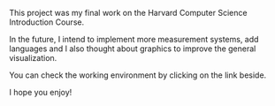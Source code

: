 This project was my final work on the Harvard Computer Science Introduction Course.

In the future, I intend to implement more measurement systems, add languages and I also thought about graphics to improve the general visualization.

You can check the working environment by clicking on the link beside.

I hope you enjoy!